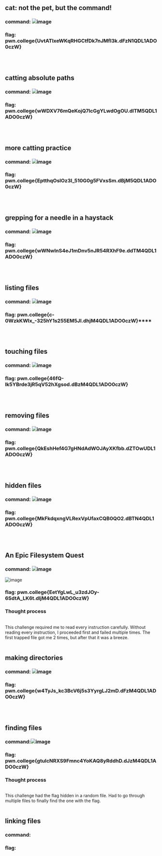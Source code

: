 ##  cat: not the pet, but the command!
### command: ![image](https://github.com/user-attachments/assets/0083ac2e-7b8f-4550-a9e2-8d79cb9e90dd)

### flag: pwn.college{UvtATIxeWKqRHGCtfDk7nJMfI3k.dFzN1QDL1ADO0czW}
<br><br>

## catting absolute paths
### command: ![image](https://github.com/user-attachments/assets/789f47c9-ab4c-49f9-a88c-02afe7039b64)

### flag: pwn.college{wWDXV76mQeKojQ7lcGgYLwdOgOU.dlTM5QDL1ADO0czW}
<br><br>

## more catting practice  
### command: ![image](https://github.com/user-attachments/assets/afa80b5e-4e2b-4e8a-ab0b-1050cda9e1c2)

### flag: pwn.college{EptthqOslOz3I_510G0g5FVxsSm.dBjM5QDL1ADO0czW}
<br><br>

## grepping for a needle in a haystack  
### command: ![image](https://github.com/user-attachments/assets/15849195-e67a-4b03-832d-2915d4629894)

### flag: pwn.college{wWNwInS4eJ1mDnv5nJR54RXhF9e.ddTM4QDL1ADO0czW}
<br><br>

## listing files
### command: ![image](https://github.com/user-attachments/assets/37fd3924-69af-491a-9e9a-1cd6a51eab1c)

### flag: pwn.college{c-0WzkKWIx_-325hY1s255EM5JI.dhjM4QDL1ADO0czW}****
<br><br>

##  touching files
### command: ![image](https://github.com/user-attachments/assets/ad776a77-3d34-4ff6-a28f-ca0b127d7989)

### flag: pwn.college{46fQ-Ik5YBrde3jR5qV52hXgsod.dBzM4QDL1ADO0czW}
<br><br>

## removing files
### command: ![image](https://github.com/user-attachments/assets/f508d873-f61a-42ce-8896-664b1b1ee0b5)

### flag: pwn.college{QkEshHef4G7gHNdAdWOJAyXKfbb.dZTOwUDL1ADO0czW}
<br><br>

## hidden files
### command: ![image](https://github.com/user-attachments/assets/f27712e4-dd65-4247-8bbc-d858175fa608)

### flag: pwn.college{MkFkdqxngVLRexVpUfaxCQB0QO2.dBTN4QDL1ADO0czW}
<br><br>

## An Epic Filesystem Quest 
### command:  ![image](https://github.com/user-attachments/assets/1bdef526-116e-411a-8d01-fe46433efdf4)
![image](https://github.com/user-attachments/assets/1e0e555c-6345-44bf-9907-4c4aa5b7cf22)



### flag: pwn.college{EetYgLwL_u3zdJOy-6SdtA_LK6t.dljM4QDL1ADO0czW}
### Thought process
<br> 
This challenge required me to read every instruction carefully. Without reading every instruction, I proceeded first and failed multiple times. The first trapped file got me 2 times, but after that it was a breeze. 
<br><br>

## making directories
### command: ![image](https://github.com/user-attachments/assets/33eb851d-c0e1-495b-8bef-10bf1fe0c187)

### flag: pwn.college{w4TyJs_kc3BcV6j5s3YyrgLJ2mD.dFzM4QDL1ADO0czW}
<br><br>

## finding files
### command:![image](https://github.com/user-attachments/assets/970b406c-e3a9-48b9-ba6e-ca4f9b6048ea)

### flag: pwn.college{gtuIcNRXS9Fmnc4YoKAQ8yRddhD.dJzM4QDL1ADO0czW}
### Thought process
<br>
This challenge had the flag hidden in a random file. Had to go through multiple files to finally find the one with the flag.
<br><br>

## linking files 
### command:
### flag:
<br><br>


